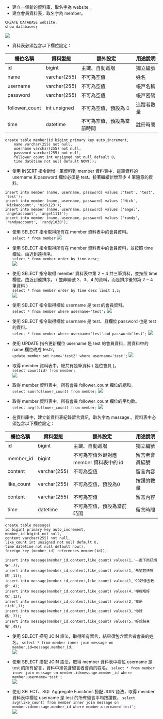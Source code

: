* 建立⼀個新的資料庫，取名字為 website 。
* 建立會員資料表，取名字為 member。
```
CREATE DATABASE website;
show databases;
```
![](https://i.imgur.com/qYTTTO1.png)

* 資料表必須包含以下欄位設定：

|  欄位名稱 |  資料型態 | 額外設定 | ⽤途說明|
| -------- | --------| ----- |------|
| id    | bigint     | 主鍵、⾃動遞增     | 獨立編號    |
| name   | varchar(255)     | 不可為空值     | 姓名    |
| username| varchar(255)     | 不可為空值     | 帳⼾名稱    |
| password| varchar(255)     | 不可為空值     | 帳⼾密碼    |
| follower_count| int unsigned     | 不可為空值，預設為 0     | 追蹤者數量    |
| time     | datetime     | 不可為空值，預設為當前時間     | 註冊時間    |


```
create table member(id bigint primary key auto_increment,  
    name varchar(255) not null,  
    username varchar(255) not null,  
    password varchar(255) not null,  
    follower_count int unsigned not null default 0,  
    time datetime not null default NOW());
```
* 使⽤ INSERT 指令新增⼀筆資料到 member 資料表中，這筆資料的 username 和password 欄位必須是 test。接著繼續新增⾄少 4 筆隨意的資料。
```
insert into member (name, username, password) values ('test', 'test', 'test');
insert into member (name, username, password) values ('Nick', 'Nickaccount', 'nick123');
insert into member (name, username, password) values ('angel', 'angelaccount', 'angel1115');
insert into member (name, username, password) values ('randy', 'randyaccount', 'randy1030');
```
* 使⽤ SELECT 指令取得所有在 member 資料表中的會員資料。  
`select * from member`
![](https://i.imgur.com/1g7DWTz.png)


* 使⽤ SELECT 指令取得所有在 member 資料表中的會員資料，並按照 time 欄位，由近到遠排序。  
`select * from member order by time desc;`  
![](https://i.imgur.com/jIuTcsk.png)


* 使⽤ SELECT 指令取得 member 資料表中第 2 ~ 4 共三筆資料，並按照 time 欄位，由近到遠排序。 ( 並非編號 2、3、4 的資料，⽽是排序後的第 2 ~ 4 筆資料 )  
`select * from member order by time desc limit 1,3;`  
![](https://i.imgur.com/WNAoBis.png)


* 使⽤ SELECT 指令取得欄位 username 是 test 的會員資料。  
`select * from member where username='test';`
![](https://i.imgur.com/Ktoqda1.png)

* 使⽤ SELECT 指令取得欄位 username 是 test、且欄位 password 也是 test 的資料。  
`select * from member where username='test'and password='test';`
![](https://i.imgur.com/aRaWMNk.png)

* 使⽤ UPDATE 指令更新欄位 username 是 test 的會員資料，將資料中的 name 欄位改成 test2。  
`update member set name='test2' where username='test';`
![](https://i.imgur.com/QK5qTYR.png)

* 取得 member 資料表中，總共有幾筆資料 ( 幾位會員 )。  
`select count(id) from member;`  
![](https://i.imgur.com/Km5byrr.png)

* 取得 member 資料表中，所有會員 follower_count 欄位的總和。  
`select sum(follower_count) from member;`
![](https://i.imgur.com/T3c7Tfv.png)

* 取得 member 資料表中，所有會員 follower_count 欄位的平均數。  
`select avg(follower_count) from member;`
![](https://i.imgur.com/nYKnktv.png)

* 在資料庫中，建立新資料表紀錄留⾔資訊，取名字為 message 。資料表中必須包含以下欄位設定：

|  欄位名稱 | 資料型態 | 額外設定 | ⽤途說明|
| -------- | -------- | -------- | -------- |
| id | bigint | 主鍵、⾃動遞增 | 獨立編號 |
| member_id | bigint | 不可為空值外鍵對應 member 資料表中的 id | 留⾔者會員編號 |
| content| varchar(255)     | 不可為空值     | 留言內容    |
| like_count| varchar(255)     | 不可為空值，預設為0    | 按讚的數量    |
| content| varchar(255)     | 不可為空值     | 留言內容    |
| time     | datetime     | 不可為空值，預設為當前時間     | 留言時間    |
```
create table message(
id bigint primary key auto_increment,
member_id bigint not null,
content varchar(255) not null,
like_count int unsigned not null default 0,
time datetime not null default now(),
foreign key (member_id) references member(id));

insert into message(member_id,content,like_count) values(1,'一直下雨好煩呀',7);
insert into message(member_id,content,like_count) values(1,'希望趕快放晴',11);
insert into message(member_id,content,like_count) values(1,'99好像去散步',4);
insert into message(member_id,content,like_count) values(4,'檸檬塔好吃',12);
insert into message(member_id,content,like_count) values(2,'我是rick',1);
insert into message(member_id,content,like_count) values(3,'你好嗎',77);
insert into message(member_id,content,like_count) values(5,'好想騎車喔',45);
```
* 使⽤ SELECT 搭配 JOIN 語法，取得所有留⾔，結果須包含留⾔者會員的姓名。
`select * from member inner join message on member.id=message.member_id;`  
![](https://i.imgur.com/c7Y07Tl.png)

* 使⽤ SELECT 搭配 JOIN 語法，取得 member 資料表中欄位 username 是 test 的所有留⾔，資料中須包含留⾔者會員的姓名。
`select * from member inner join message on member.id=message.member_id where member.username='test';`  
![](https://i.imgur.com/wLMe2U9.png)

* 使⽤ SELECT、SQL Aggregate Functions 搭配 JOIN 語法，取得 member 資料表中欄位 username 是 test 的所有留⾔平均按讚數。
`select avg(like_count) from member inner join message on member.id=message.member_id where member.username='test';`  
![](https://i.imgur.com/HQKl2PU.png)
